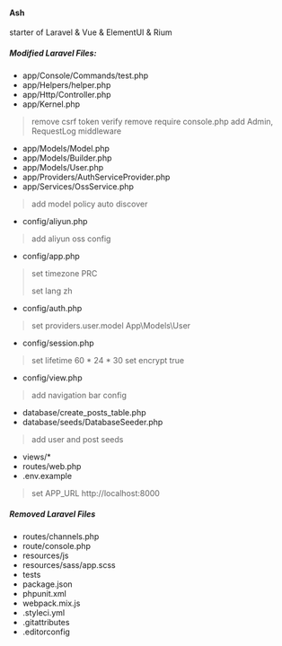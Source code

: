 #### Ash
starter of Laravel & Vue & ElementUI & Rium

##### Modified Laravel Files:
 
* app/Console/Commands/test.php
* app/Helpers/helper.php
* app/Http/Controller.php
* app/Kernel.php
> remove csrf token verify
> remove require console.php
> add Admin, RequestLog middleware
* app/Models/Model.php
* app/Models/Builder.php
* app/Models/User.php
* app/Providers/AuthServiceProvider.php
* app/Services/OssService.php
> add model policy auto discover
* config/aliyun.php
> add aliyun oss config
* config/app.php
> set timezone PRC
>
> set lang zh
* config/auth.php
> set providers.user.model App\Models\User
* config/session.php
> set lifetime 60 * 24 * 30
> set encrypt true
* config/view.php
> add navigation bar config
* database/create_posts_table.php
* database/seeds/DatabaseSeeder.php 
> add user and post seeds
* views/*
* routes/web.php
* .env.example
> set APP_URL http://localhost:8000

##### Removed Laravel Files

* routes/channels.php
* route/console.php
* resources/js
* resources/sass/app.scss
* tests
* package.json
* phpunit.xml
* webpack.mix.js
* .styleci.yml
* .gitattributes
* .editorconfig